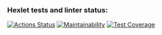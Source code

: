 ### Hexlet tests and linter status:
[![Actions Status](https://github.com/Cekurok/backend-project-44/workflows/hexlet-check/badge.svg)](https://github.com/Cekurok/backend-project-44/actions)
[![Maintainability](https://api.codeclimate.com/v1/badges/4e9a0d343f5708e5ce18/maintainability)](https://codeclimate.com/github/Cekurok/backend-project-44/maintainability)
[![Test Coverage](https://api.codeclimate.com/v1/badges/4e9a0d343f5708e5ce18/test_coverage)](https://codeclimate.com/github/Cekurok/backend-project-44/test_coverage)